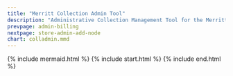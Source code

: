 ```yaml
---
title: "Merritt Collection Admin Tool"
description: "Administrative Collection Management Tool for the Merritt Team"
prevpage: admin-billing
nextpage: store-admin-add-node
chart: colladmin.mmd
---
```


{% include mermaid.html %}
{% include start.html %}
{% include end.html %}